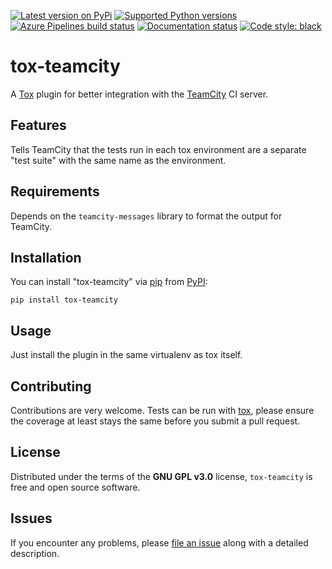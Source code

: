 [![Latest version on
PyPi](https://badge.fury.io/py/tox-teamcity.svg)](https://badge.fury.io/py/tox-teamcity)
[![Supported Python
versions](https://img.shields.io/pypi/pyversions/tox-teamcity.svg)](https://pypi.org/project/tox-teamcity/)
[![Azure Pipelines build
status](https://dev.azure.com/morganwahl/tox-teamcity/_apis/build/status/tox%20ci?branchName=master)](https://dev.azure.com/morganwahl/tox-teamcity/_build/latest?definitionId=9&branchName=master)
[![Documentation
status](https://readthedocs.org/projects/tox-teamcity/badge/?version=latest&style=flat-square)](https://tox-teamcity.readthedocs.io/en/latest/?badge=latest)
[![Code style:
black](https://img.shields.io/badge/code%20style-black-000000.svg)](https://github.com/python/black)

# tox-teamcity

A [Tox](https://tox.wiki/en/latest/) plugin for better integration with the [TeamCity](https://www.jetbrains.com/teamcity/) CI server.

Features
--------

Tells TeamCity that the tests run in each tox environment are a separate "test
suite" with the same name as the environment.


Requirements
------------

Depends on the `teamcity-messages` library to format the output for TeamCity.


Installation
------------

You can install "tox-teamcity" via [pip](https://pypi.org/project/pip/) from [PyPI](https://pypi.org):

```
pip install tox-teamcity
```

Usage
-----

Just install the plugin in the same virtualenv as tox itself.

Contributing
------------
Contributions are very welcome. Tests can be run with [tox](https://tox.readthedocs.io/en/latest/), please ensure
the coverage at least stays the same before you submit a pull request.

License
-------

Distributed under the terms of the **GNU GPL v3.0** license, `tox-teamcity` is
free and open source software.


Issues
------

If you encounter any problems, please
[file an issue](https://github.com/morganwahl/tox-teamcity/issues)
along with a detailed description.
